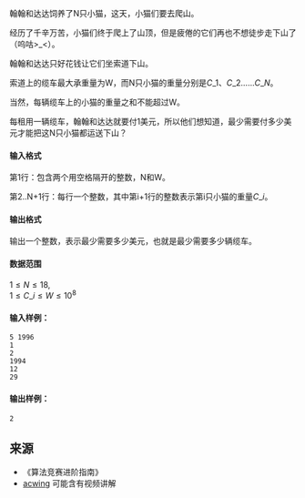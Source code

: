 翰翰和达达饲养了N只小猫，这天，小猫们要去爬山。

经历了千辛万苦，小猫们终于爬上了山顶，但是疲倦的它们再也不想徒步走下山了（呜咕>\_<）。

翰翰和达达只好花钱让它们坐索道下山。

索道上的缆车最大承重量为W，而N只小猫的重量分别是$C\_1、C\_2……C\_N$。

当然，每辆缆车上的小猫的重量之和不能超过W。

每租用一辆缆车，翰翰和达达就要付1美元，所以他们想知道，最少需要付多少美元才能把这N只小猫都运送下山？

#### 输入格式

第1行：包含两个用空格隔开的整数，N和W。

第2..N+1行：每行一个整数，其中第i+1行的整数表示第i只小猫的重量$C\_i$。

#### 输出格式

输出一个整数，表示最少需要多少美元，也就是最少需要多少辆缆车。

#### 数据范围

$1 \le N \le 18$,  
$1 \le C\_i \le W \le 10^8$

#### 输入样例：

```
5 1996
1
2
1994
12
29
```

#### 输出样例：

```
2
```

## 来源 
- 《算法竞赛进阶指南》
- [acwing](https://www.acwing.com/problem/content/167/) 可能含有视频讲解